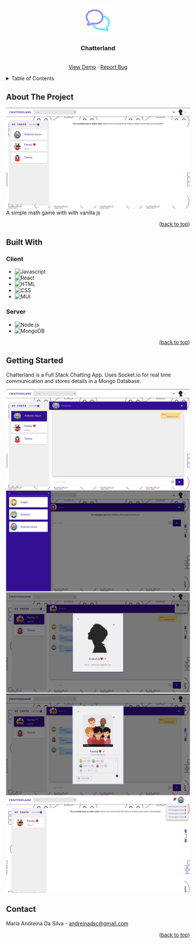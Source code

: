 <a name="readme-top"></a>

<!-- PROJECT LOGO -->
<br />
<div align="center">

  <img src="./client/public/logo.jpg" alt="Logo" width="80" height="80" />
  <h3 align="center">Chatterland</h3>
  <p align="center">
    <br />
    <a href="">View Demo</a>
    ·
    <a href="https://github.com/andreinadsc/chat-app/issues">Report Bug</a>
  </p>
</div>

<details>
  <summary>Table of Contents</summary>
  <ol>
    <li>
      <a href="#about-the-project">About The Project</a>
    </li>
    <li>
        <a href="#built-with">Built With</a>
    </li>
    <li>
      <a href="#getting-started">Getting Started</a>
    </li>
    <li>
        <a href="#contact">Contact</a>
    </li>
  </ol>
</details>

## About The Project

![screenshot](./client/public/screenshot1.png)
A simple math game with with vanilla js

<p align="right">(<a href="#readme-top">back to top</a>)</p>

## Built With

### Client

- ![Javascript](https://img.shields.io/badge/javascript-000000?style=for-the-badge&logo=javascript&logoColor=white)
- ![React](https://img.shields.io/badge/react-000000?style=for-the-badge&logo=react&logoColor=white)
- ![HTML](https://img.shields.io/badge/html-000000?style=for-the-badge&logo=html5&logoColor=white)
- ![CSS](https://img.shields.io/badge/ccs-000000?style=for-the-badge&logo=css3&logoColor=white)
- ![MUI](https://img.shields.io/badge/mui-000000?style=for-the-badge&logo=mui&logoColor=white)

### Server

- ![Node.js](https://img.shields.io/badge/node.js-000000?style=for-the-badge&logo=node.js&logoColor=white)
- ![MongoDB](https://img.shields.io/badge/MongoDB-000000?style=for-the-badge&logo=MongoDB&logoColor=white)

<p align="right">(<a href="#readme-top">back to top</a>)</p>

<!-- GETTING STARTED -->

## Getting Started
Chatterland is a Full Stack Chatting App. Uses Socket.io for real time communication and stores details in a Mongo  Database.

![screenshot](./client/public/screenshot2.png)
![screenshot](./client/public/screenshot3.png)
![screenshot](./client/public/screenshot4.png)
![screenshot](./client/public/screenshot5.png)
![screenshot](./client/public/screenshot6.png)

<!-- CONTACT -->
## Contact

María Andreina Da Silva - andreinadsc@gmail.com

<p align="right">(<a href="#readme-top">back to top</a>)</p>
